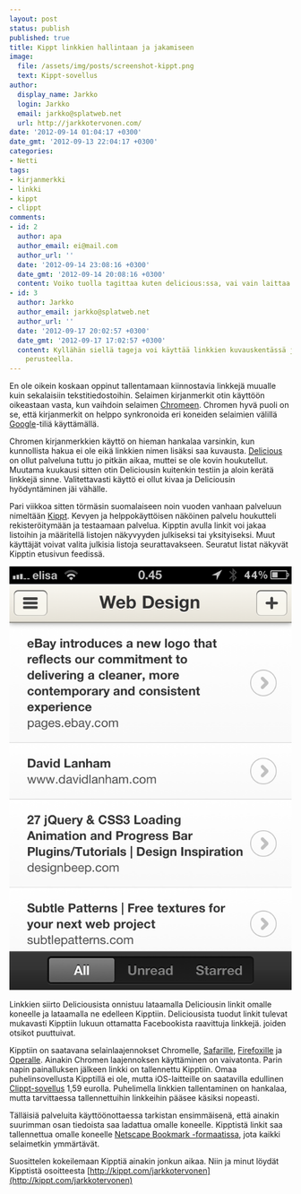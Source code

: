 ```yaml
---
layout: post
status: publish
published: true
title: Kippt linkkien hallintaan ja jakamiseen
image:
  file: /assets/img/posts/screenshot-kippt.png
  text: Kippt-sovellus
author:
  display_name: Jarkko
  login: Jarkko
  email: jarkko@splatweb.net
  url: http://jarkkotervonen.com/
date: '2012-09-14 01:04:17 +0300'
date_gmt: '2012-09-13 22:04:17 +0300'
categories:
- Netti
tags:
- kirjanmerkki
- linkki
- kippt
- clippt
comments:
- id: 2
  author: apa
  author_email: ei@mail.com
  author_url: ''
  date: '2012-09-14 23:08:16 +0300'
  date_gmt: '2012-09-14 20:08:16 +0300'
  content: Voiko tuolla tagittaa kuten delicious:ssa, vai vain laittaa listoihin?
- id: 3
  author: Jarkko
  author_email: jarkko@splatweb.net
  author_url: ''
  date: '2012-09-17 20:02:57 +0300'
  date_gmt: '2012-09-17 17:02:57 +0300'
  content: Kyllähän siellä tageja voi käyttää linkkien kuvauskentässä ja hakea niiden
    perusteella.
---
```

En ole oikein koskaan oppinut tallentamaan kiinnostavia linkkejä muualle kuin sekalaisiin tekstitiedostoihin. Selaimen kirjanmerkit otin käyttöön oikeastaan vasta, kun vaihdoin selaimen [Chromeen](http://www.google.com/chrome). Chromen hyvä puoli on se, että kirjanmerkit on helppo synkronoida eri koneiden selaimien välillä [Google](http://www.google.com/)-tiliä käyttämällä.

Chromen kirjanmerkkien käyttö on hieman hankalaa varsinkin, kun kunnollista hakua ei ole eikä linkkien nimen lisäksi saa kuvausta. [Delicious](http://delicious.com/) on ollut palveluna tuttu jo pitkän aikaa, muttei se ole kovin houkutellut. Muutama kuukausi sitten otin Deliciousin kuitenkin testiin ja aloin kerätä linkkejä sinne. Valitettavasti käyttö ei ollut kivaa ja Deliciousin hyödyntäminen jäi vähälle.

Pari viikkoa sitten törmäsin suomalaiseen noin vuoden vanhaan palveluun nimeltään [Kippt](http://kippt.com/). Kevyen ja helppokäyttöisen näköinen palvelu houkutteli rekisteröitymään ja testaamaan palvelua. Kipptin avulla linkit voi jakaa listoihin ja määritellä listojen näkyvyyden julkiseksi tai yksityiseksi. Muut käyttäjät voivat valita julkisia listoja seurattavakseen. Seuratut listat näkyvät Kipptin etusivun feedissä.

<img title="Kuvaruutukaappaus Clippt-sovelluksesta" src="/assets/img/posts/screenshot-clippt.png" alt="" />

Linkkien siirto Deliciousista onnistuu lataamalla Deliciousin linkit omalle koneelle ja lataamalla ne edelleen Kipptiin. Deliciousista tuodut linkit tulevat mukavasti Kipptiin lukuun ottamatta Facebookista raavittuja linkkejä. joiden otsikot puuttuivat.</p>

Kipptiin on saatavana selainlaajennokset Chromelle, [Safarille](http://www.apple.com/safari/), [Firefoxille](http://www.mozilla.org/en-US/firefox/new/) ja [Operalle](http://www.opera.com/browser/). Ainakin Chromen laajennoksen käyttäminen on vaivatonta. Parin napin painalluksen jälkeen linkki on tallennettu Kipptiin. Omaa puhelinsovellusta Kipptillä ei ole, mutta iOS-laitteille on saatavilla edullinen [Clippt-sovellus](http://itunes.apple.com/us/app/clippt-bookmarking-for-kippt/id540695978?mt=8) 1,59 eurolla. Puhelimella linkkien tallentaminen on hankalaa, mutta tarvittaessa tallennettuihin linkkeihin pääsee käsiksi nopeasti.

Tälläisiä palveluita käyttöönottaessa tarkistan ensimmäisenä, että ainakin suurimman osan tiedoista saa ladattua omalle koneelle. Kipptistä linkit saa tallennettua omalle koneelle [Netscape Bookmark -formaatissa](http://msdn.microsoft.com/en-us/library/aa753582(v=vs.85).aspx), jota kaikki selaimetkin ymmärtävät.

Suosittelen kokeilemaan Kipptiä ainakin jonkun aikaa. Niin ja minut löydät Kipptistä osoitteesta [http://kippt.com/jarkkotervonen](http://kippt.com/jarkkotervonen)
